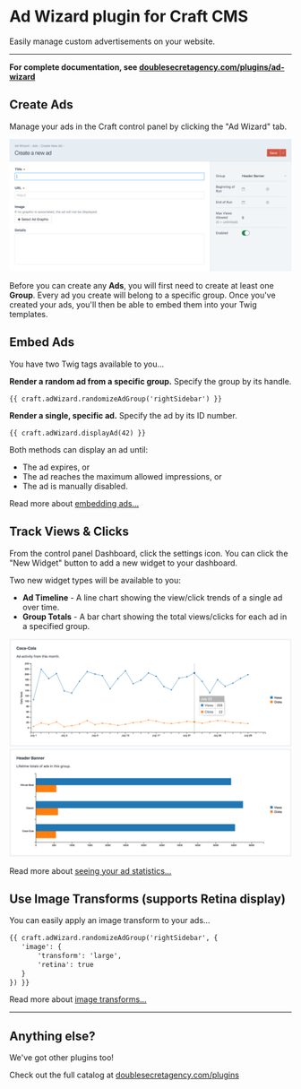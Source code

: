 Ad Wizard plugin for Craft CMS
==============================

Easily manage custom advertisements on your website.

***

**For complete documentation, see [doublesecretagency.com/plugins/ad-wizard](https://www.doublesecretagency.com/plugins/ad-wizard)**

## Create Ads

Manage your ads in the Craft control panel by clicking the "Ad Wizard" tab.

![](src/resources/img/example-new-ad.png)

Before you can create any **Ads**, you will first need to create at least one **Group**. Every ad you create will belong to a specific group. Once you've created your ads, you'll then be able to embed them into your Twig templates.

## Embed Ads

You have two Twig tags available to you...

**Render a random ad from a specific group.** Specify the group by its handle.

```twig
{{ craft.adWizard.randomizeAdGroup('rightSidebar') }}
```

**Render a single, specific ad.** Specify the ad by its ID number.

```twig
{{ craft.adWizard.displayAd(42) }}
```

Both methods can display an ad until:
 - The ad expires, or
 - The ad reaches the maximum allowed impressions, or
 - The ad is manually disabled.
 
Read more about [embedding ads...](https://www.doublesecretagency.com/plugins/ad-wizard/docs/embedding-your-ads)

## Track Views & Clicks

From the control panel Dashboard, click the settings icon. You can click the "New Widget" button to add a new widget to your dashboard.

Two new widget types will be available to you:
 - **Ad Timeline** - A line chart showing the view/click trends of a single ad over time.
 - **Group Totals** - A bar chart showing the total views/clicks for each ad in a specified group.
 
![](src/resources/img/example-ad-timeline.png)
![](src/resources/img/example-group-totals.png)

Read more about [seeing your ad statistics...](https://www.doublesecretagency.com/plugins/ad-wizard/docs/seeing-your-ad-statistics)

## Use Image Transforms (supports Retina display)

You can easily apply an image transform to your ads...

```twig
{{ craft.adWizard.randomizeAdGroup('rightSidebar', {
   'image': {
       'transform': 'large',
       'retina': true
   }
}) }}
```

Read more about [image transforms...](https://www.doublesecretagency.com/plugins/ad-wizard/docs/image-transforms)

***

## Anything else?

We've got other plugins too!

Check out the full catalog at [doublesecretagency.com/plugins](https://www.doublesecretagency.com/plugins)
